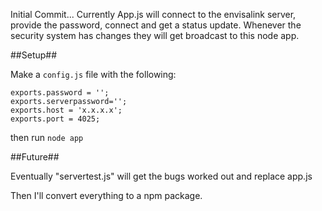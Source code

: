Initial Commit...  Currently App.js will connect to the envisalink server, provide the password, connect and get a status update.  Whenever the security system has changes they will get broadcast to this node app.

##Setup##

Make a `config.js` file with the following:

    exports.password = '';
    exports.serverpassword='';
    exports.host = 'x.x.x.x';
    exports.port = 4025;

then run `node app`

##Future##

Eventually "servertest.js" will get the bugs worked out and replace app.js

Then I'll convert everything to a npm package.